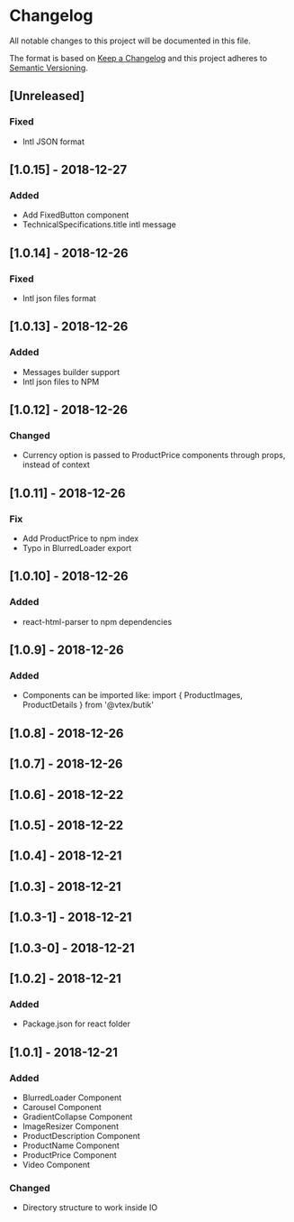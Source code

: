 # Changelog

All notable changes to this project will be documented in this file.

The format is based on [Keep a Changelog](http://keepachangelog.com/en/1.0.0/)
and this project adheres to [Semantic Versioning](http://semver.org/spec/v2.0.0.html).

## [Unreleased]

### Fixed

- Intl JSON format 

## [1.0.15] - 2018-12-27

### Added

- Add FixedButton component
- TechnicalSpecifications.title intl message

## [1.0.14] - 2018-12-26

### Fixed

- Intl json files format

## [1.0.13] - 2018-12-26

### Added

- Messages builder support
- Intl json files to NPM

## [1.0.12] - 2018-12-26

### Changed

- Currency option is passed to ProductPrice components through props, instead of context

## [1.0.11] - 2018-12-26

### Fix

- Add ProductPrice to npm index
- Typo in BlurredLoader export

## [1.0.10] - 2018-12-26

### Added

- react-html-parser to npm dependencies

## [1.0.9] - 2018-12-26

### Added

- Components can be imported like: import { ProductImages, ProductDetails } from '@vtex/butik'

## [1.0.8] - 2018-12-26

## [1.0.7] - 2018-12-26

## [1.0.6] - 2018-12-22

## [1.0.5] - 2018-12-22

## [1.0.4] - 2018-12-21

## [1.0.3] - 2018-12-21

## [1.0.3-1] - 2018-12-21

## [1.0.3-0] - 2018-12-21

## [1.0.2] - 2018-12-21

### Added

- Package.json for react folder

## [1.0.1] - 2018-12-21

### Added

- BlurredLoader Component
- Carousel Component
- GradientCollapse Component
- ImageResizer Component
- ProductDescription Component
- ProductName Component
- ProductPrice Component
- Video Component

### Changed

- Directory structure to work inside IO
